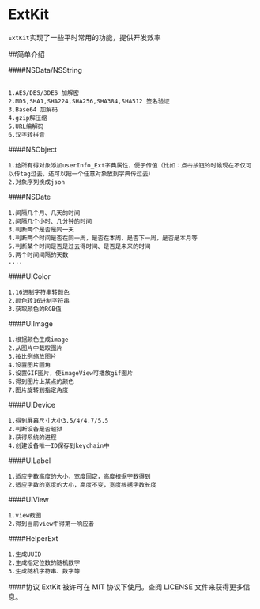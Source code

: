 ExtKit
======

`ExtKit`实现了一些平时常用的功能，提供开发效率


##简单介绍

####NSData/NSString
```

1.AES/DES/3DES 加解密
2.MD5,SHA1,SHA224,SHA256,SHA384,SHA512 签名验证
3.Base64 加解码
4.gzip解压缩
5.URL编解码
6.汉字转拼音

```
####NSObject
```
1.给所有得对象添加userInfo_Ext字典属性，便于传值（比如：点击按钮的时候现在不仅可以传tag过去，还可以把一个任意对象放到字典传过去）
2.对象序列换成json
```

####NSDate
```
1.间隔几个月、几天的时间
2.间隔几个小时、几分钟的时间
3.判断两个是否是同一天
4.判断两个时间是否在同一周，是否在本周，是否下一周，是否是本月等
5.判断某个时间是否是过去得时间、是否是未来的时间
6.两个时间间隔的天数
....
```

####UIColor
```
1.16进制字符串转颜色
2.颜色转16进制字符串
3.获取颜色的RGB值
```

####UIImage
```
1.根据颜色生成image
2.从图片中截取图片
3.按比例缩放图片
4.设置图片圆角
5.设置GIF图片，使imageView可播放gif图片
6.得到图片上某点的颜色
7.图片旋转到指定角度
```

####UIDevice
```
1.得到屏幕尺寸大小3.5/4/4.7/5.5
2.判断设备是否越狱
3.获得系统的进程
4.创建设备唯一ID保存到keychain中
```




####UILabel
```
1.适应字数高度的大小，宽度固定，高度根据字数得到
2.适应字数的宽度的大小，高度不变，宽度根据字数长度
```

####UIView
```
1.view截图
2.得到当前view中得第一响应者
```
####HelperExt
```
1.生成UUID
2.生成指定位数的随机数字
3.生成随机字符串、数字等
```

####协议
ExtKit 被许可在 MIT 协议下使用。查阅 LICENSE 文件来获得更多信息。